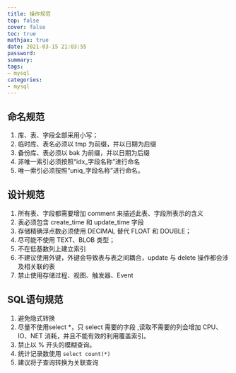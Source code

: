 ```yaml
---
title: 操作规范
top: false
cover: false
toc: true
mathjax: true
date: 2021-03-15 21:03:55
password:
summary:
tags:
— mysql
categories:
- mysql
---
```


## 命名规范

1. 库、表、字段全部采用小写；
2. 临时库、表名必须以 tmp 为前缀，并以日期为后缀
3. 备份库、表必须以 bak 为前缀，并以日期为后缀
4. 非唯一索引必须按照“idx_字段名称”进行命名
5. 唯一索引必须按照“uniq_字段名称”进行命名。

## 设计规范

1. 所有表、字段都需要增加 comment 来描述此表、字段所表示的含义
2. 表必须包含 create_time 和 update_time 字段
3. 存储精确浮点数必须使用 DECIMAL 替代 FLOAT 和 DOUBLE；
4. 尽可能不使用 TEXT、BLOB 类型；
5. 不在低基数列上建立索引
6. 不建议使用外键，外键会导致表与表之间耦合，update 与 delete 操作都会涉及相关联的表
7. 禁止使用存储过程、视图、触发器、Event 

## SQL语句规范

1. 避免隐式转换
2. 尽量不使用select *，只 select 需要的字段 ,读取不需要的列会增加 CPU、IO、NET 消耗，并且不能有效的利用覆盖索引。
3. 禁止以 % 开头的模糊查询。
4. 统计记录数使用 `select count(*)`
5. 建议将子查询转换为关联查询

